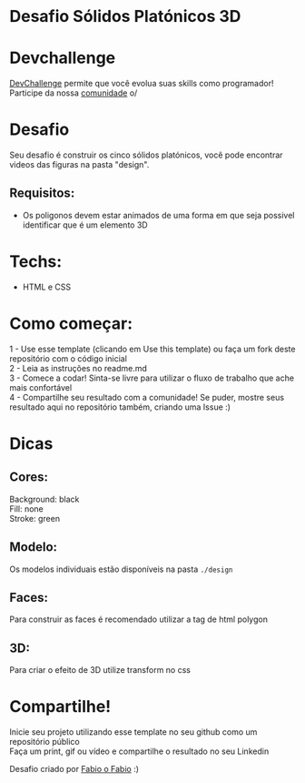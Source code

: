 <br />
<h1>Desafio Sólidos Platónicos 3D<h1>

# Devchallenge
<a href="https://devchallenge.now.sh/"> DevChallenge</a> permite que você evolua suas skills como programador! Participe da nossa <a href="https://discord.gg/yvYXhGj">comunidade</a> o/

# Desafio
Seu desafio é construir os cinco sólidos platónicos, você pode encontrar videos das figuras na pasta "design".

## Requisitos:
- Os poligonos devem estar animados de uma forma em que seja possivel identificar que é um elemento 3D<br>

# Techs: 
- HTML e CSS

# Como começar:
1 - Use esse template (clicando em Use this template) ou faça um fork deste repositório com o código inicial<br>
2 - Leia as instruções no readme.md<br>
3 - Comece a codar! Sinta-se livre para utilizar o fluxo de trabalho que ache mais confortável<br>
4 - Compartilhe seu resultado com a comunidade! Se puder, mostre seus resultado aqui no repositório também, criando uma Issue :)<br>

# Dicas

## Cores:
Background: black<br>
Fill: none<br>
Stroke: green

## Modelo:
Os modelos individuais estão disponíveis na pasta `./design`

## Faces:
Para construir as faces é recomendado utilizar a tag de html polygon

## 3D:
Para criar o efeito de 3D utilize transform no css

# Compartilhe!
Inicie seu projeto utilizando esse template no seu github como um repositório público<br>
Faça um print, gif ou vídeo e compartilhe o resultado no seu Linkedin<br>

Desafio criado por  <a href="https://www.linkedin.com/in/fabio-andrade-51b881190/">Fabio o Fabio</a> :)
